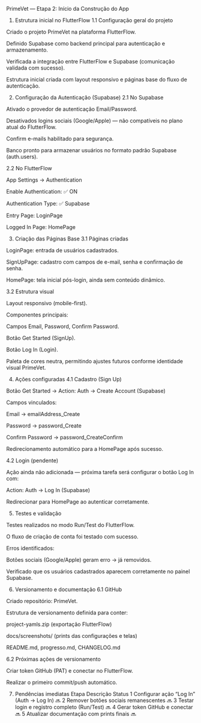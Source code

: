 PrimeVet — Etapa 2: Início da Construção do App1) Estrutura inicial no FlutterFlow1.1 Configuração geral do projetoCriado o projeto PrimeVet na plataforma FlutterFlow.Definido Supabase como backend principal para autenticação e armazenamento.Verificada a integração entre FlutterFlow e Supabase (comunicação validada com sucesso).Estrutura inicial criada com layout responsivo e páginas base do fluxo de autenticação.2) Configuração da Autenticação (Supabase)2.1 No SupabaseAtivado o provedor de autenticação Email/Password.Desativados logins sociais (Google/Apple) — não compatíveis no plano atual do FlutterFlow.Confirm e-mails habilitado para segurança.Banco pronto para armazenar usuários no formato padrão Supabase (auth.users).2.2 No FlutterFlowApp Settings → AuthenticationEnable Authentication: ✅ ONAuthentication Type: ✅ SupabaseEntry Page: LoginPageLogged In Page: HomePage3) Criação das Páginas Base3.1 Páginas criadasLoginPage: entrada de usuários cadastrados.SignUpPage: cadastro com campos de e-mail, senha e confirmação de senha.HomePage: tela inicial pós-login, ainda sem conteúdo dinâmico.3.2 Estrutura visualLayout responsivo (mobile-first).Componentes principais:Campos Email, Password, Confirm Password.Botão Get Started (SignUp).Botão Log In (Login).Paleta de cores neutra, permitindo ajustes futuros conforme identidade visual PrimeVet.4) Ações configuradas4.1 Cadastro (Sign Up)Botão Get Started → Action: Auth → Create Account (Supabase)Campos vinculados:Email → emailAddress_CreatePassword → password_CreateConfirm Password → password_CreateConfirmRedirecionamento automático para a HomePage após sucesso.4.2 Login (pendente)Ação ainda não adicionada — próxima tarefa será configurar o botão Log In com:Action: Auth → Log In (Supabase)Redirecionar para HomePage ao autenticar corretamente.5) Testes e validaçãoTestes realizados no modo Run/Test do FlutterFlow.O fluxo de criação de conta foi testado com sucesso.Erros identificados:Botões sociais (Google/Apple) geram erro → já removidos.Verificado que os usuários cadastrados aparecem corretamente no painel Supabase.6) Versionamento e documentação6.1 GitHubCriado repositório: PrimeVet.Estrutura de versionamento definida para conter:project-yamls.zip (exportação FlutterFlow)docs/screenshots/ (prints das configurações e telas)README.md, progresso.md, CHANGELOG.md6.2 Próximas ações de versionamentoCriar token GitHub (PAT) e conectar no FlutterFlow.Realizar o primeiro commit/push automático.7) Pendências imediatasEtapa	Descrição	Status1	Configurar ação “Log In” (Auth → Log In)	🔜2	Remover botões sociais remanescentes	🔜3	Testar login e registro completo (Run/Test)	🔜4	Gerar token GitHub e conectar	🔜5	Atualizar documentação com prints finais	🔜